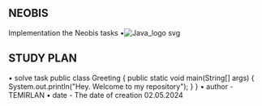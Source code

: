## NEOBIS
Implementation the Neobis tasks
•![Java_logo svg](https://github.com/TemirlanZhuzukulov/neoFirstTask/assets/116574414/a1c753c8-3279-4f52-b33d-ac3e5b84c01c)
## STUDY PLAN
• solve task
public class Greeting {
  public static void main(String[] args) {
    System.out.println("Hey. Welcome to my repository");
  }
}
• author - TEMIRLAN
• date - The date of creation 02.05.2024

